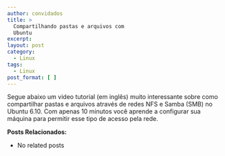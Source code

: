 ```yaml
---
author: convidados
title: >
  Compartilhando pastas e arquivos com
  Ubuntu
excerpt:
layout: post
category:
  - Linux
tags:
  - Linux
post_format: [ ]
---
```

Segue abaixo um video tutorial (em inglês) muito interessante sobre como compartilhar pastas e arquivos através de redes NFS e Samba (SMB) no Ubuntu 6.10. Com apenas 10 minutos você aprende a configurar sua máquina para permitir esse tipo de acesso pela rede.



**Posts Relacionados:** 
*   No related posts

















